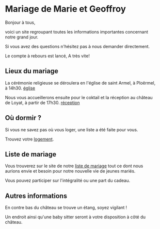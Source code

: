 # Mariage de Marie et Geoffroy

Bonjour à tous, 

voici un site regroupant toutes les informations importantes concernant notre grand jour.

 Si vous avez des questions n'hésitez pas à nous demander directement. 

Le compte à rebours est lancé, A très vite!

## Lieux du mariage
La cérémonie religieuse se déroulera en l'église de saint Armel, à Ploërmel, à 14h30.
[église](https://www.google.fr/maps/place/%C3%89glise+Saint-Armel/@47.9319683,-2.4003434,17z/data=!3m1!4b1!4m5!3m4!1s0x480fc991fd9178e1:0xe8800240a7d7c281!8m2!3d47.9319647!4d-2.3983334?hl=fr)

Nous vous accueillerons ensuite pour le coktail et la réception au château de Loyat, à partir de 17h30. 
[réception](https://www.google.fr/maps/place/Ch%C3%A2teau+de+Loyat/@47.996276,-2.4091298,17z/data=!3m1!4b1!4m5!3m4!1s0x480fca4072cc7067:0x7eae8f2b799ae11!8m2!3d47.9962724!4d-2.4069411?hl=fr)


## Où dormir ?
Si vous ne savez pas où vous loger, une liste a été faite pour vous.

Trouvez votre [logement](logements).

## Liste de mariage
Vous trouverez sur le site de notre  [liste de mariage](https://www.kadolog.com/fr/list/liste-de-mariage-marie-et-geoffroy)  tout ce dont nous aurions envie et besoin pour notre nouvelle vie de jeunes mariés.

Vous pouvez participer sur l'intégralité ou une part du cadeau.

## Autres informations
En contre bas du château se trouve un étang, soyez vigilant !

Un endroit ainsi qu'une baby sitter seront à votre disposition à côté du château.
